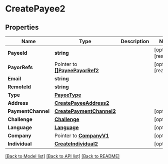 # CreatePayee2

## Properties

Name | Type | Description | Notes
------------ | ------------- | ------------- | -------------
**PayeeId** | **string** |  | [optional] [readonly] 
**PayorRefs** | Pointer to [**[]PayeePayorRef2**](PayeePayorRef_2.md) |  | [optional] [readonly] 
**Email** | **string** |  | 
**RemoteId** | **string** |  | 
**Type** | [**PayeeType**](PayeeType.md) |  | 
**Address** | [**CreatePayeeAddress2**](CreatePayeeAddress_2.md) |  | 
**PaymentChannel** | [**CreatePaymentChannel2**](CreatePaymentChannel_2.md) |  | [optional] 
**Challenge** | [**Challenge**](Challenge.md) |  | [optional] 
**Language** | [**Language**](Language.md) |  | [optional] 
**Company** | Pointer to [**CompanyV1**](CompanyV1.md) |  | [optional] 
**Individual** | [**CreateIndividual2**](CreateIndividual_2.md) |  | [optional] 

[[Back to Model list]](../README.md#documentation-for-models) [[Back to API list]](../README.md#documentation-for-api-endpoints) [[Back to README]](../README.md)


